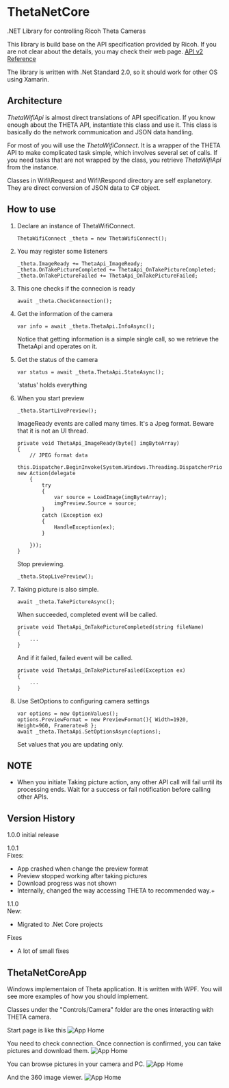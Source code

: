 # ThetaNetCore
.NET Library for controlling Ricoh Theta Cameras

This library is build base on the API specification provided by Ricoh.
If you are not clear about the details, you may check their web page.
[API v2 Reference](https://developers.theta360.com/en/docs/v2.1/api_reference/)

The library is written with .Net Standard 2.0, so it should work for other OS using Xamarin.

## Architecture
*ThetaWifiApi* is almost direct translations of API specification. If you know enough about the THETA API, instantiate this class and use it. This class is basically do the network communication and JSON data handling.

For most of you will use the *ThetaWifiConnect*. It is a wrapper of the THETA API to make complicated task simple, which involves several set of calls. If you need tasks that are not wrapped by the class, you retrieve *ThetaWifiApi* from the instance. 

Classes in Wifi\Request and Wifi\Respond directory are self explanetory. They are direct conversion of JSON data to C# object.

## How to use
1. Declare an instance of ThetaWifiConnect.

    ```
    ThetaWifiConnect _theta = new ThetaWifiConnect();
    ```

1. You may register some listeners 

	```
    _theta.ImageReady += ThetaApi_ImageReady;
	_theta.OnTakePictureCompleted += ThetaApi_OnTakePictureCompleted;
	_theta.OnTakePictureFailed += ThetaApi_OnTakePictureFailed;
    ```

1. This one checks if the connecion is ready
    ```
    await _theta.CheckConnection();
    ```
1. Get the information of the camera
    ```
    var info = await _theta.ThetaApi.InfoAsync();
    ```
    Notice that getting information is a simple single call, so we retrieve the ThetaApi and operates on it. 
1. Get the status of the camera
    ```
	var status = await _theta.ThetaApi.StateAsync();
    ```
    'status' holds everything

1. When you start preview
    ```
	_theta.StartLivePreview();
	```
    ImageReady events are called many times. It's a Jpeg format.
    Beware that it is not an UI thread.
    ```
    private void ThetaApi_ImageReady(byte[] imgByteArray)
    {
        // JPEG format data
        this.Dispatcher.BeginInvoke(System.Windows.Threading.DispatcherPriority.Normal, new Action(delegate
        {
            try
            {
                var source = LoadImage(imgByteArray);
                imgPreview.Source = source;
            }
            catch (Exception ex)
            {
                HandleException(ex);
            }

        }));
    }
    ```
    Stop previewing. 
	```
	_theta.StopLivePreview();
    ```

1. Taking picture is also simple.
    ```
	await _theta.TakePictureAsync();
    ```
    When succeeded, completed event will be called.
    ```
    private void ThetaApi_OnTakePictureCompleted(string fileName)
    {
        ...
    }
    ```
    And if it failed, failed event will be called.
    ```
    private void ThetaApi_OnTakePictureFailed(Exception ex)
	{
        ...
    }
    ```
1. Use SetOptions to configuring camera settings

    ```
    var options = new OptionValues();
	options.PreviewFormat = new PreviewFormat(){ Width=1920, Height=960, Framerate=8 };
	await _theta.ThetaApi.SetOptionsAsync(options);

    ```
    Set values that you are updating only.  

## NOTE
 - When you initiate Taking picture action, any other API call will fail until its processing ends. Wait for a success or fail notification before calling other APIs.

## Version History
1.0.0 initial release

1.0.1  
Fixes: 
 - App crashed when change the preview format
 - Preview stopped working after taking pictures
 - Download progress was not shown
 - Internally, changed the way accessing THETA to recommended way.+

1.1.0  
New:
 - Migrated to .Net Core projects  

Fixes
 - A lot of small fixes

## ThetaNetCoreApp

Windows implementaion of Theta application. It is written with WPF. You will see more examples of how you should implement. 

Classes under the "Controls/Camera" folder are the ones interacting with THETA camera.

Start page is like this
![App Home](./Gallery/App_Home.png)

You need to check connection. 
Once connection is confirmed, you can take pictures and download them.
![App Home](./Gallery/App_Connect.png)

You can browse pictures in your camera and PC.
![App Home](./Gallery/App_PictList.png)

And the 360 image viewer.
![App Home](./Gallery/App_360.png)
